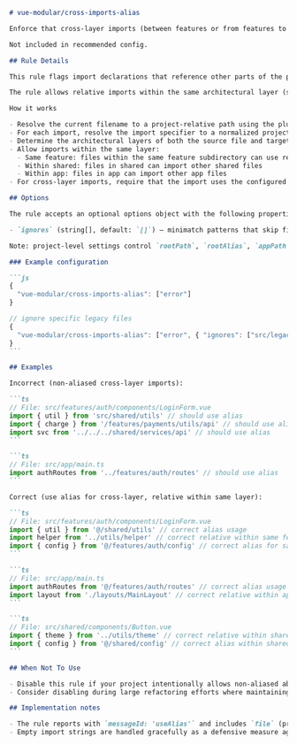 ````markdown
# vue-modular/cross-imports-alias

Enforce that cross-layer imports (between features or from features to shared) must use the project root alias (e.g. `@/`) instead of non-aliased absolute paths or relative paths that cross architectural boundaries.

Not included in recommended config.

## Rule Details

This rule flags import declarations that reference other parts of the project using non-aliased absolute paths (like `src/features/...` or `/features/...`) or relative paths that traverse outside the current architectural layer. Cross-layer imports should use the configured root alias to maintain consistency and prevent coupling to internal directory structures.

The rule allows relative imports within the same architectural layer (same feature, within shared, or within app) but requires alias imports when crossing these boundaries.

How it works

- Resolve the current filename to a project-relative path using the plugin project options.
- For each import, resolve the import specifier to a normalized project-relative path. If resolution fails (external package, unresolved alias) skip the import.
- Determine the architectural layers of both the source file and target import (app, feature, shared).
- Allow imports within the same layer:
  - Same feature: files within the same feature subdirectory can use relative imports
  - Within shared: files in shared can import other shared files
  - Within app: files in app can import other app files
- For cross-layer imports, require that the import uses the configured root alias (e.g. `@/shared/utils` instead of `src/shared/utils` or `../../shared/utils`).

## Options

The rule accepts an optional options object with the following properties:

- `ignores` (string[], default: `[]`) — minimatch patterns that skip files from rule checks when they match the resolved project-relative filename. Use this to exempt specific files or directories from the alias requirement.

Note: project-level settings control `rootPath`, `rootAlias`, `appPath`, `featuresPath`, and `sharedPath` used by the rule. Configure these via `settings['vue-modular']`.

### Example configuration

```js
{
  "vue-modular/cross-imports-alias": ["error"]
}

// ignore specific legacy files
{
  "vue-modular/cross-imports-alias": ["error", { "ignores": ["src/legacy/**"] }]
}
```

## Examples

Incorrect (non-aliased cross-layer imports):

```ts
// File: src/features/auth/components/LoginForm.vue
import { util } from 'src/shared/utils' // should use alias
import { charge } from '/features/payments/utils/api' // should use alias
import svc from '../../../shared/services/api' // should use alias
```

```ts
// File: src/app/main.ts
import authRoutes from '../features/auth/routes' // should use alias
```

Correct (use alias for cross-layer, relative within same layer):

```ts
// File: src/features/auth/components/LoginForm.vue
import { util } from '@/shared/utils' // correct alias usage
import helper from '../utils/helper' // correct relative within same feature
import { config } from '@/features/auth/config' // correct alias for same feature
```

```ts
// File: src/app/main.ts
import authRoutes from '@/features/auth/routes' // correct alias usage
import layout from './layouts/MainLayout' // correct relative within app
```

```ts
// File: src/shared/components/Button.vue
import { theme } from '../utils/theme' // correct relative within shared
import { config } from '@/shared/config' // correct alias within shared
```

## When Not To Use

- Disable this rule if your project intentionally allows non-aliased absolute imports or doesn't enforce consistent import styles across architectural layers.
- Consider disabling during large refactoring efforts where maintaining import consistency is less important than completing the migration.

## Implementation notes

- The rule reports with `messageId: 'useAlias'` and includes `file` (project-relative filename), `target` (import specifier), and `alias` (configured root alias) in the message data.
- Empty import strings are handled gracefully as a defensive measure against malformed AST nodes.
````
